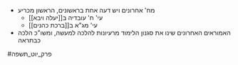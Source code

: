- מח' אחרונים ויש דעה אחת בראשונים, הראשון מכריע
	- עי' ח' עובדיה ב[[יעלה ויבא]]
	* עי' מג"א ב[[ברכת כהנים]]
- האמוראים האחרונים שינו את סגנון הלימוד מרעיונות להלכה למעשה, ומשו"כ הלכה כבתראה

#פרק_יוט_תשפה 